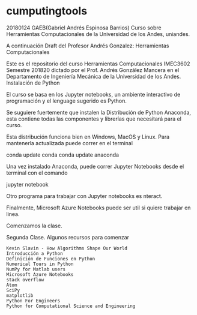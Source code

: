 # cumputingtools
20180124 GAEB(Gabriel Andrés Espinosa Barrios)
Curso sobre Herramientas Computacionales de la Universidad de los Andes, uniandes.

A continuación Draft del Profesor Andrés Gonzalez:
Herramientas Computacionales

Este es el repositorio del curso Herramientas Computacionales IMEC3602 Semestre 201820 dictado por el Prof. Andrés González Mancera en el Departamento de Ingeniería Mecánica de la Universidad de los Andes.
Instalación de Python

El curso se basa en los Jupyter notebooks, un ambiente interactivo de programación y el lenguage sugerido es Python.

Se suguiere fuertemente que instalen la Distribución de Python Anaconda, esta contiene todas las componentes y librerías que necesitará para el curso.

Esta distribución funciona bien en Windows, MacOS y Linux. Para mantenerla actualizada puede correr en el terminal

conda update conda
conda update anaconda

Una vez instalado Anaconda, puede correr Jupyter Notebooks desde el terminal con el comando

jupyter notebook

Otro programa para trabajar con Jupyter notebooks es nteract.

Finalmente, Microsoft Azure Notebooks puede ser util si quiere trabajar en linea.

Comenzamos la clase.

Segunda Clase.
Algunos recursos para comenzar

    Kevin Slavin - How Algorithms Shape Our World
    Introducción a Python
    Definición de Funciones en Python
    Numerical Tours in Python
    NumPy for Matlab users
    Microsoft Azure Notebooks
    stack overflow
    Atom
    SciPy
    matplotlib
    Python For Engineers
    Python for Computational Science and Engineering
